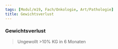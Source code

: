```yaml
---
tags: [Modul/m19, Fach/Onkologie, Art/Pathologie]
title: Gewichtsverlust
---
```

### Gewichtsverlust
> Ungewollt >10% KG in 6 Monaten